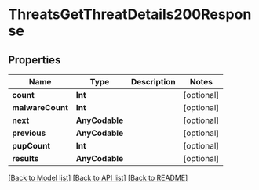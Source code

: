 # ThreatsGetThreatDetails200Response

## Properties
Name | Type | Description | Notes
------------ | ------------- | ------------- | -------------
**count** | **Int** |  | [optional] 
**malwareCount** | **Int** |  | [optional] 
**next** | **AnyCodable** |  | [optional] 
**previous** | **AnyCodable** |  | [optional] 
**pupCount** | **Int** |  | [optional] 
**results** | **AnyCodable** |  | [optional] 

[[Back to Model list]](../README.md#documentation-for-models) [[Back to API list]](../README.md#documentation-for-api-endpoints) [[Back to README]](../README.md)


